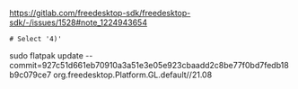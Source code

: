 https://gitlab.com/freedesktop-sdk/freedesktop-sdk/-/issues/1528#note_1224943654

```sudo flatpak install org.freedesktop.Platform.GL.default//21.08
# Select '4)'
```

sudo flatpak update --commit=927c51d661eb70910a3a51e3e05e923cbaadd2c8be77f0bd7fedb18b9c079ce7 org.freedesktop.Platform.GL.default//21.08
